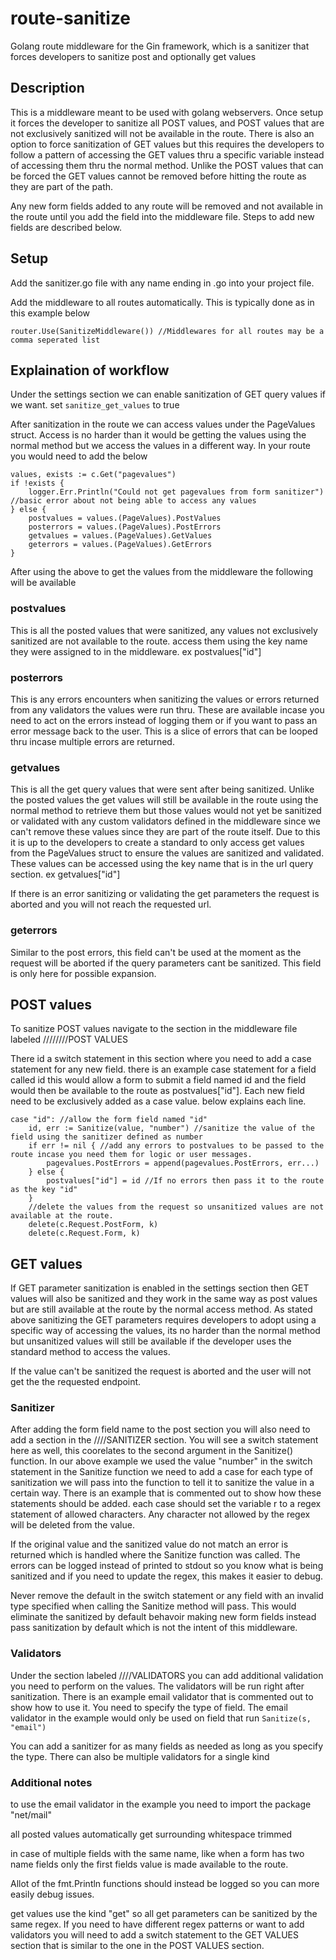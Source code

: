 # route-sanitize
Golang route middleware for the Gin framework, which is a sanitizer that forces developers to sanitize post and optionally get values

## Description
This is a middleware meant to be used with golang webservers. Once setup it forces the developer to sanitize all POST values, and POST values that are not exclusively sanitized will not be available in the route. There is also an option to force sanitization of GET values but this requires the developers to follow a pattern of accessing the GET values thru a specific variable instead of accessing them thru the normal method. Unlike the POST values that can be forced the GET values cannot be removed before hitting the route as they are part of the path.

Any new form fields added to any route will be removed and not available in the route until you add the field into the middleware file. Steps to add new fields are described below.

## Setup

Add the sanitizer.go file with any name ending in .go into your project file.

Add the middleware to all routes automatically. This is typically done as in this example below
```golang
router.Use(SanitizeMiddleware()) //Middlewares for all routes may be a comma seperated list
```

## Explaination of workflow

Under the settings section we can enable sanitization of GET query values if we want. set ```sanitize_get_values``` to true

After sanitization in the route we can access values under the PageValues struct. Access is no harder than it would be getting the values using the normal method but we access the values in a different way. In your route you would need to add the below

```golang
values, exists := c.Get("pagevalues")
if !exists {
    logger.Err.Println("Could not get pagevalues from form sanitizer") //basic error about not being able to access any values
} else {
    postvalues = values.(PageValues).PostValues
    posterrors = values.(PageValues).PostErrors
    getvalues = values.(PageValues).GetValues
    geterrors = values.(PageValues).GetErrors
}
```

After using the above to get the values from the middleware the following will be available

### postvalues 
This is all the posted values that were sanitized, any values not exclusively sanitized are not available to the route. access them using the key name they were assigned to in the middleware. ex postvalues["id"]

### posterrors
This is any errors encounters when sanitizing the values or errors returned from any validators the values were run thru. These are available incase you need to act on the errors instead of logging them or if you want to pass an error message back to the user. This is a slice of errors that can be looped thru incase multiple errors are returned.

### getvalues
This is all the get query values that were sent after being sanitized. Unlike the posted values the get values will still be available in the route using the normal method to retrieve them but those values would not yet be sanitized or validated with any custom validators defined in the middleware since we can't remove these values since they are part of the route itself. Due to this it is up to the developers to create a standard to only access get values from the PageValues struct to ensure the values are sanitized and validated. These values can be accessed using the key name that is in the url query section. ex getvalues["id"]

If there is an error sanitizing or validating the get parameters the request is aborted and you will not reach the requested url.

### geterrors
Similar to the post errors, this field can't be used at the moment as the request will be aborted if the query parameters cant be sanitized. This field is only here for possible expansion.

## POST values

To sanitize POST values navigate to the section in the middleware file labeled ////////POST VALUES

There id a switch statement in this section where you need to add a case statement for any new field. there is an example case statement for a field called id this would allow a form to submit a field named id and the field would then be available to the route as postvalues["id"]. Each new field need to be exclusively added as a case value. below explains each line.

```golang
case "id": //allow the form field named "id"
    id, err := Sanitize(value, "number") //sanitize the value of the field using the sanitizer defined as number
    if err != nil { //add any errors to postvalues to be passed to the route incase you need them for logic or user messages.
        pagevalues.PostErrors = append(pagevalues.PostErrors, err...)
    } else {
        postvalues["id"] = id //If no errors then pass it to the route as the key "id"
    }
    //delete the values from the request so unsanitized values are not available at the route.
    delete(c.Request.PostForm, k)
    delete(c.Request.Form, k)
```

## GET values

If GET parameter sanitization is enabled in the settings section then GET values will also be sanitized and they work in the same way as post values but are still available at the route by the normal access method. As stated above sanitizing the GET parameters requires developers to adopt using a specific way of accessing the values, its no harder than the normal method but unsanitized values will still be available if the developer uses the standard method to access the values. 

If the value can't be sanitized the request is aborted and the user will not get the the requested endpoint.

### Sanitizer
After adding the form field name to the post section you will also need to add a section in the ////SANITIZER section. You will see a switch statement here as well, this coorelates to the second argument in the Sanitize() function. In our above example we used the value "number" in the switch statement in the Sanitize function we need to add a case for each type of sanitization we will pass into the function to tell it to sanitize the value in a certain way.
There is an example that is commented out to show how these statements should be added. each case should set the variable r to a regex statement of allowed characters. Any character not allowed by the regex will be deleted from the value.

If the original value and the sanitized value do not match an error is returned which is handled where the Sanitize function was called.
The errors can be logged instead of printed to stdout so you know what is being sanitized and if you need to update the regex, this makes it easier to debug.

Never remove the default in the switch statement or any field with an invalid type specified when calling the Sanitize method will pass. This would eliminate the sanitized by default behavoir making new form fields instead pass sanitization by default which is not the intent of this middleware.

### Validators
Under the section labeled ////VALIDATORS you can add additional validation you need to perform on the values. The validators will be run right after sanitization. There is an example email validator that is commented out to show how to use it. You need to specify the type of field. The email validator in the example would only be used on field that run ```Sanitize(s, "email")``` 

You can add a sanitizer for as many fields as needed as long as you specify the type. There can also be multiple validators for a single kind

### Additional notes

to use the email validator in the example you need to import the package "net/mail"

all posted values automatically get surrounding whitespace trimmed

in case of multiple fields with the same name, like when a form has two name fields only the first fields value is made available to the route.

Allot of the fmt.Println functions should instead be logged so you can more easily debug issues.

get values use the kind "get" so all get parameters can be sanitized by the same regex. If you need to have different regex patterns or want to add validators you will need to add a switch statement to the GET VALUES section that is similar to the one in the POST VALUES section.


